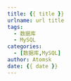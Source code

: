```yaml
---
title: {{ title }}
urlname: url title
tags:
  - 数据库
  - MySQL
categories:
  - [数据库,MySQL]
author: Atomsk
date: {{ date }}
---
```


